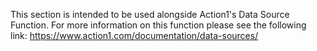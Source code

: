 This section is intended to be used alongside Action1's Data Source Function.  For more information on this function please see the following link:  https://www.action1.com/documentation/data-sources/
